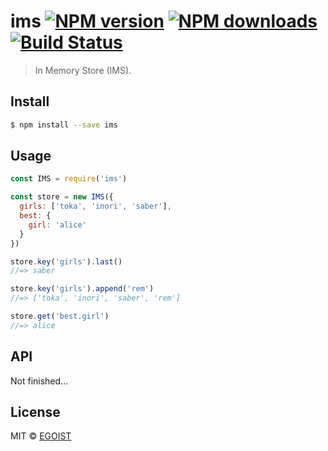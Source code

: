 # ims [![NPM version](https://img.shields.io/npm/v/ims.svg)](https://npmjs.com/package/ims) [![NPM downloads](https://img.shields.io/npm/dm/ims.svg)](https://npmjs.com/package/ims) [![Build Status](https://img.shields.io/circleci/project/egoist/ims/master.svg)](https://circleci.com/gh/egoist/ims)

> In Memory Store (IMS).

## Install

```bash
$ npm install --save ims
```

## Usage

```js
const IMS = require('ims')

const store = new IMS({
  girls: ['toka', 'inori', 'saber'],
  best: {
    girl: 'alice'
  }
})

store.key('girls').last()
//=> saber

store.key('girls').append('rem')
//=> ['toka', 'inori', 'saber', 'rem']

store.get('best.girl')
//=> alice
```

## API

Not finished...

## License

MIT © [EGOIST](https://github.com/egoist)
